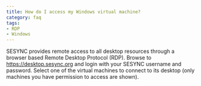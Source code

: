 ```yaml
---
title: How do I access my Windows virtual machine?
category: faq
tags:
- RDP
- Windows
---
```



SESYNC provides remote access to all desktop resources through a browser based Remote Desktop Protocol (RDP).
Browse to <https://desktop.sesync.org> and login with your SESYNC username and password. Select one of the
virtual machines to connect to its desktop (only machines you have permission to access are shown).
